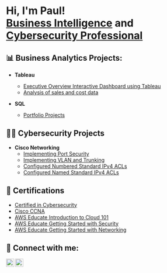 <h1>Hi, I'm Paul! <br/><a href="https://github.com/paultaiwo934">Business Intelligence</a> and <br/> <a href="https://www.linkedin.com/in/pto3/">Cybersecurity Professional</a>

<h2>📊 Business Analytics Projects:</h2>

- <b>Tableau</b>
  - [Executive Overview Interactive Dashboard using Tableau](https://github.com/Paultaiwo934/Executive-Overview-Interactive-Dashboard)
  - [Analysis of sales and cost data](https://github.com/Paultaiwo934/Analysis-of-sales-and-cost-data-for-a-global-bike-manufacturer)
 
- <b>SQL</b>
  - [Portfolio Projects](https://github.com/Paultaiwo934/SQL-Projects)


<h2>👨‍💻 Cybersecurity Projects</h2>

- <b>Cisco Networking</b>
  - [Implementing Port Security](https://github.com/Paultaiwo934/Implementing-Port-Security)
  - [Implementing VLAN and Trunking](https://github.com/Paultaiwo934/Implementing-VLANs-and-Trunking)
  - [Configured Numbered Standard IPv4 ACLs](https://github.com/Paultaiwo934/Configured-Numbered-Standard-IPv4-ACLs)
  - [Configured Named Standard IPv4 ACLs](https://github.com/Paultaiwo934/Configured-Named-Standard-IPv4-ACLs)
    

<h2> 📑 Certifications</h2>

- [Certified in Cybersecurity](https://www.credly.com/badges/6c9204d6-b592-4ab3-ab66-3529f9da6b59/linked_in_profile)
- [Cisco CCNA](https://www.credly.com/badges/7b0f3799-5ec8-4bdc-8e15-2726102a73d3/linked_in_profile)
- [AWS Educate Introduction to Cloud 101](https://www.credly.com/badges/83ccf6ee-1a04-49ff-a1da-b1ea1d14761d/public_url)
- [AWS Educate Getting Started with Security](https://www.credly.com/badges/3ffcdbd7-fa47-464c-81d9-d2445bb6c1cb/public_url)
- [AWS Educate Getting Started with Networking](https://www.credly.com/badges/b21c26aa-fb1f-4999-a23e-ebaf077c7470/public_url)



<h2> 🤳 Connect with me:</h2>


[<img align="left" alt="JoshMadakor | LinkedIn" width="22px" src="https://cdn.jsdelivr.net/npm/simple-icons@v3/icons/linkedin.svg" />][linkedin]
[<img align="left" alt="JoshMadakor | Instagram" width="22px" src="https://cdn.jsdelivr.net/npm/simple-icons@v3/icons/instagram.svg" />][instagram]

[linkedin]: https://linkedin.com/in/pto3
[instagram]: https://www.instagram.com/paul_thaiwo/


<!--
**joshmadakor1/joshmadakor1** is a ✨ _special_ ✨ repository because its `README.md` (this file) appears on your GitHub profile.

Here are some ideas to get you started:

- 🔭 I’m currently working on ...
- 🌱 I’m currently learning ...
- 👯 I’m looking to collaborate on ...
- 🤔 I’m looking for help with ...
- 💬 Ask me about ...
- 📫 How to reach me: ...
- 😄 Pronouns: ...
- ⚡ Fun fact: ...
-->
